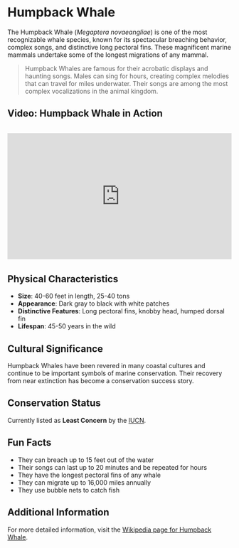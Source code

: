 # Humpback Whale

The Humpback Whale (*Megaptera novaeangliae*) is one of the most recognizable whale species, known for its spectacular breaching behavior, complex songs, and distinctive long pectoral fins. These magnificent marine mammals undertake some of the longest migrations of any mammal.

> Humpback Whales are famous for their acrobatic displays and haunting songs. Males can sing for hours, creating complex melodies that can travel for miles underwater. Their songs are among the most complex vocalizations in the animal kingdom.

## Video: Humpback Whale in Action
<div class="video-container" style="position: relative; padding-bottom: 56.25%; height: 0; overflow: hidden; max-width: 100%; margin: 2rem 0;">
    <iframe style="position: absolute; top: 0; left: 0; width: 100%; height: 100%;" 
            src="https://www.youtube.com/embed/kNk0GjabS_E" 
            title="Humpback Whale in Action" 
            frameborder="0" 
            allow="accelerometer; autoplay; clipboard-write; encrypted-media; gyroscope; picture-in-picture" 
            allowfullscreen>
    </iframe>
</div>

## Physical Characteristics

- **Size**: 40-60 feet in length, 25-40 tons
- **Appearance**: Dark gray to black with white patches
- **Distinctive Features**: Long pectoral fins, knobby head, humped dorsal fin
- **Lifespan**: 45-50 years in the wild

## Cultural Significance
Humpback Whales have been revered in many coastal cultures and continue to be important symbols of marine conservation. Their recovery from near extinction has become a conservation success story.

## Conservation Status
Currently listed as **Least Concern** by the [IUCN](https://www.iucnredlist.org/species/13006/50362794).

## Fun Facts
- They can breach up to 15 feet out of the water
- Their songs can last up to 20 minutes and be repeated for hours
- They have the longest pectoral fins of any whale
- They can migrate up to 16,000 miles annually
- They use bubble nets to catch fish

## Additional Information
For more detailed information, visit the [Wikipedia page for Humpback Whale](https://en.wikipedia.org/wiki/Humpback_whale). 